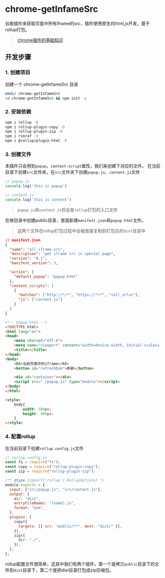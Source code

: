 # chrome-getInfameSrc
谷歌插件来获取页面中所有iframe的src，插件使用原生的html,js开发，基于rollup打包。


> [chrome插件的基础知识](https://juejin.cn/post/7021072232461893639#heading-10)
## 开发步骤

### 1. 创建项目

创建一个 chrome-getInfameSrc 目录
```bash
mkdir chrome-getInfameSrc
cd chrome-getInfameSrc && npm init -y
```

### 2. 安装依赖

```bash
npm i rollup -D
npm i rollup-plugin-copy -D
npm i rollup-plugin-zip -D
npm i rimraf -D
npm i @rollup/plugin-html -D
```

### 3. 创建文件
本插件只会用到`popup`，`content-script`属性，我们来创建下对应的文件。
在当前目录下创建`src`文件夹，在`src`文件夹下创建`popup.js`、`content.js`文件
```javascript
// popup.js
console.log('this is popup')

// content.js
console.log('this is content')
```
> `popup.js`和`content.js`将会是`rollup`打包的入口文件

在根目录中创建public目录，里面新建`manifest.json`和`popup.html`文件。
> 这两个文件在rollup打包过程中会被直接复制到打包后的`dist`目录中

```json
// manifest.json
{
  "name": "all-iframe-src",
  "description": "get iframe src in special page",
  "version": "0.1",
  "manifest_version": 3,

  "action": {
    "default_popup": "popup.html"
  },
  "content_scripts": [
    {
      "matches": ["http://*/*", "https://*/*", "<all_urls>"],
      "js": ["content.js"]
    }
  ]
}
```

```html
<!-- popup.html -->
<!DOCTYPE html>
<html lang="en">
<head>
    <meta charset="UTF-8">
    <meta name="viewport" content="width=device-width, initial-scale=1.0">
    <title></title>
</head>
<body>
    <h5>当前页面中的iframe</h5>
    <button id="refreshDom">刷新</button>

    <div id="container"></div>
    <script src="./popup.js" type="module"></script>
</body>
</html>

<style>
    body{
        width: 300px;
        height: 400px;
    }
</style>
```



### 4. 配置rollup
在当前目录下创建`rollup.config.js`文件
```javascript
// rollup.config.js
const fs = require("fs");
const copy = require("rollup-plugin-copy");
const zip = require("rollup-plugin-zip");

/** @type {import('rollup').RollupOptions} */
module.exports = {
  input: ["src/popup.js", "src/content.js"],
  output: {
    dir: "dist",
    entryFileNames: "[name].js",
    format: "esm",
  },
  plugins: [
    copy({
      targets: [{ src: "public/**", dest: "dist/" }],
    }),
    zip({
      dir: "./",
    }),
  ],
};
```
rollup配置文件很简单，这其中我们有两个插件，第一个是拷贝`public`目录下的文件到`dist`目录下，第二个是把dist目录打包成zip压缩包。








